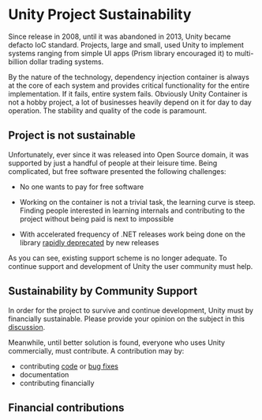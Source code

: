 # Unity Project Sustainability

Since release in 2008, until it was abandoned in 2013, Unity became defacto IoC standard. Projects, large and small, used Unity to implement systems ranging from simple UI apps (Prism library encouraged it) to multi-billion dollar trading systems.

By the nature of the technology, dependency injection container is always at the core of each system and provides critical functionality for the entire implementation. If it fails, entire system fails.
Obviously Unity Container is not a hobby project, a lot of businesses heavily depend on it for day to day operation. The stability and quality of the code is paramount.

## Project is not sustainable

Unfortunately, ever since it was released into Open Source domain, it was supported by just a handful of people at their leisure time. Being complicated, but free software presented the following challenges:

- No one wants to pay for free software

- Working on the container is not a trivial task, the learning curve is steep. Finding people interested in learning internals and contributing to the project without being paid is next to impossible

- With accelerated frequency of .NET releases work being done on the library [rapidly deprecated](https://github.com/unitycontainer/container/issues/312) by new releases

As you can see, existing support scheme is no longer adequate. To continue support and development of Unity the user community must help.

## Sustainability by Community Support

In order for the project to survive and continue development, Unity must by financially sustainable. Please provide your opinion on the subject in this [discussion](https://github.com/unitycontainer/unity/discussions/368).

Meanwhile, until better solution is found, everyone who uses Unity commercially, must contribute. A contribution may by:

- contributing [code](https://github.com/unitycontainer/unity/blob/master/CONTRIBUTING.md) or [bug fixes](https://github.com/unitycontainer/unity/blob/master/CONTRIBUTING.md)
- documentation
- contributing financially

## Financial contributions
